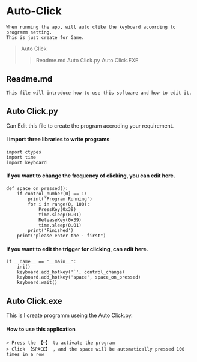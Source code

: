 # Auto-Click
```
When running the app, will auto clike the keyboard according to programm setting.
This is just create for Game.
```



> Auto Click
> > Readme.md
> > Auto Click.py
> > Auto Click.EXE


## Readme.md
```
This file will introduce how to use this software and how to edit it.
```

## Auto Click.py
Can Edit this file to create the program accroding your requirement.


#### I import three libraries to write programs
```
import ctypes
import time
import keyboard
```

#### If you want to change the frequency of clicking, you can edit here.
```
def space_on_pressed():
    if control_number[0] == 1:
        print('Program Running')
        for i in range(0, 100):
            PressKey(0x39)
            time.sleep(0.01)
            ReleaseKey(0x39)
            time.sleep(0.01)
        print('Finished')
    print("please enter the · first")
```

#### If you want to edit the trigger for clicking, can edit here.
```
if __name__ == '__main__':
    ini()
    keyboard.add_hotkey('`', control_change)
    keyboard.add_hotkey('space', space_on_pressed)
    keyboard.wait()
```

## Auto Click.exe
This is I create programm useing the Auto Click.py.

#### How to use this application
```
> Press the 【~】 to activate the program
> Click 【SPACE】 , and the space will be automatically pressed 100 times in a row
```
